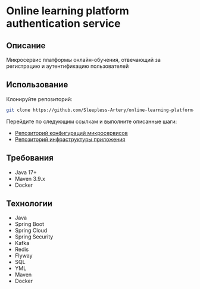 # Online learning platform authentication service
## Описание
Микросервис платформы онлайн-обучения, отвечающий за регистрацию и аутентификацию пользователей
## Использование
Клонируйте репозиторий:
```bash
git clone https://github.com/Sleepless-Artery/online-learning-platform-auth-service
```
Перейдите по следующим ссылкам и выполните описанные шаги:
- [Репозиторий конфигураций микросервисов](https://github.com/Sleepless-Artery/online-learning-platform-configs)
- [Репозиторий инфраструктуры приложения](https://github.com/Sleepless-Artery/online-learning-platform-infra)
## Требования
- Java 17+
- Maven 3.9.x
- Docker
## Технологии
- Java
- Spring Boot
- Spring Cloud
- Spring Security
- Kafka
- Redis
- Flyway
- SQL
- YML
- Maven
- Docker

